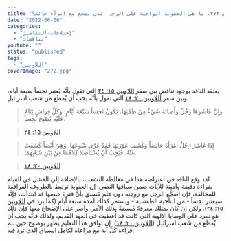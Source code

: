 ```yaml
---
title: "الإعتراض ٢٧٢، ما هي العقوبة الواجبة على الرجل الذي يضجع مع امرأة حائض؟"
date: "2022-06-06"
categories: 
  - "إختلافات-التفاصيل"
  - "تناقضات"
youtube: ""
status: "published"
tags: 
  - "اللاويين"
coverImage: "272.jpg"
---
```


يعتقد الناقد بوجود تناقض بين سفر [اللاويين ١٥: ٢٤](https://my.bible.com/bible/101/LEV.15.24) التي تقول بأنَّه يُعتبر نجساً سبعة أيام، وبين سفر [اللاويين ٢٠: ١٨](https://my.bible.com/bible/101/LEV.20.18) التي تقول بأنَّه يجب أن يُقطَع من شعب اسرائيل.

> وَإِنْ عَاشَرَهَا رَجُلٌ وَأَصَابَهُ شَيْءٌ مِنْ طَمْثِهَا، يَكُونُ نَجِساً سَبْعَةَ أَيَّامٍ. وَكُلُّ فِرَاشٍ يَنَامُ عَلَيْهِ يُصْبِحُ نَجِساً.

> [اللاويين ١٥: ٢٤](https://my.bible.com/bible/101/LEV.15.24)

> إِذَا عَاشَرَ رَجُلٌ امْرَأَةً حَائِضاً وَكَشَفَ عَوْرَتَهَا فَقَدْ عَرَّى يَنْبُوعَهَا، وَهِيَ أَيْضاً كَشَفَتْ عَنْهُ. فَيَجِبُ أَنْ يُسْتَأْصَلا كِلاهُمَا مِنْ بَيْنِ شَعْبِهِمَا.

> [اللاويين ٢٠: ١٨](https://my.bible.com/bible/101/LEV.20.18)

لقد وقع الناقد في اعتراضه هذا في مغالطة التشعب، بالإضافة إلى الفشل في القيام بقراءة دقيقة وأمينة للآيات ضمن سياقها النصي. إن العقوبة ترتبط بالظروف المرافقة للمخالفة، فإن اضجَّع الرجل مع زوجته دون علم مُسبق بأنَّ فترة حيضها قد ابتدأت، فإنَّه سيعتبر نجساً - من الناحية الطقسية - ويستمر كذلك لمدة سبعة أيام (كما يرد في [اللاويين ١٥: ٢٤](https://my.bible.com/bible/101/LEV.15.24)). ولكن إن كان يمتلك معرفةً مُسبقةً بذلك الأمر، وأصر على الإضجاع معها فإن ذلك هو تمرد على الوصايا الإلهية التي كانت قد اُعطيت في العهد القديم، ولذلك فإنَّه يجب أن يُقطَع من شَعبِ اسرائيل ([اللاويين ٢٠: ١٨](https://my.bible.com/bible/101/LEV.20.18)). إن توافق هذا التعليم يظهر بوضوح حين تتم قراءة كُلِّ آية مع مراعاة لكامل السياق الذي ترد فيه.
